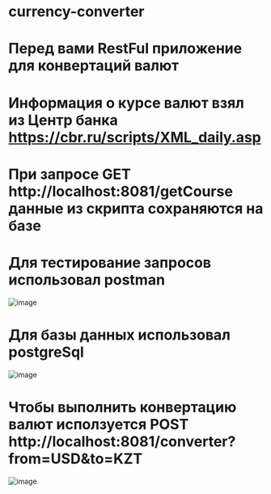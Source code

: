 # currency-converter

# Перед вами RestFul приложение для конвертаций валют

# Информация о курсе валют взял из Центр банка https://cbr.ru/scripts/XML_daily.asp

# При запросе GET http://localhost:8081/getCourse данные из скрипта сохраняются на базе

# Для тестирование запросов использовал postman

![image](https://user-images.githubusercontent.com/98425087/199728626-36f3a412-b7ab-4604-865b-422c08e1565f.png)

# Для базы данных использовал postgreSql

![image](https://user-images.githubusercontent.com/98425087/199729407-38693a9b-e009-42e4-86ed-958615dcc6cb.png)

# Чтобы выполнить конвертацию валют исползуется POST http://localhost:8081/converter?from=USD&to=KZT

![image](https://user-images.githubusercontent.com/98425087/199729920-e82e3430-59e5-4680-8a84-ad45dd3fa926.png)
